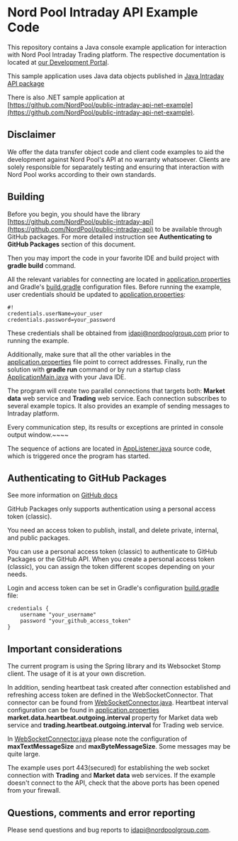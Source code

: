 # Nord Pool Intraday API Example Code #

This repository contains a Java console example application for interaction with Nord Pool Intraday Trading platform. The respective documentation is located at [our Development Portal](https://developers.nordpoolgroup.com/v1.0/docs/id-introduction). 

This sample application uses Java data objects published in [Java Intraday API package](https://maven.pkg.github.com/NordPool/public-intraday-api)

There is also .NET sample application at [https://github.com/NordPool/public-intraday-api-net-example](https://github.com/NordPool/public-intraday-api-net-example). 

## Disclaimer ##

We offer the data transfer object code and client code examples to aid the development against Nord Pool's API at no warranty whatsoever. Clients are solely responsible for separately testing and ensuring that interaction with Nord Pool works according to their own standards.

## Building ##

Before you begin, you should have the library [https://github.com/NordPool/public-intraday-api](https://github.com/NordPool/public-intraday-api) to be available through GitHub packages. 
For more detailed instruction see **Authenticating to GitHub Packages** section of this document.


Then you may import the code in your favorite IDE and build project with **gradle build** command.

All the relevant variables for connecting are located in [application.properties](src/main/resources/application.properties) and Gradle's [build.gradle](build.gradle) configuration files. 
Before running the example, user credentials should be updated to [application.properties](src/main/resources/application.properties):
```
#!
credentials.userName=your_user
credentials.password=your_password
```

These credentials shall be obtained from [idapi@nordpoolgroup.com](mailto:idapi@nordpoolgroup.com) prior to running the example.

Additionally, make sure that all the other variables in the [application.properties](src/main/resources/application.properties) file point to correct addresses.
Finally, run the solution with **gradle run** command or by run a startup class [ApplicationMain.java](src/main/java/nps/id/publicapi/java/client/ApplicationMain.java) with your Java IDE.

The program will create two parallel connections that targets both: **Market data** web service and **Trading** web service.
Each connection subscribes to several example topics. It also provides an example of sending messages to Intraday platform.

Every communication step, its results or exceptions are printed in console output window.~~~~

The sequence of actions are located in [AppListener.java](src/main/java/nps/id/publicapi/java/client/startup/AppListener.java) source code, which is triggered once the program has started.

## Authenticating to GitHub Packages ##

See more information on [GitHub docs](https://docs.github.com/en/packages/learn-github-packages/introduction-to-github-packages#authenticating-to-github-packages)

GitHub Packages only supports authentication using a personal access token (classic). 

You need an access token to publish, install, and delete private, internal, and public packages.

You can use a personal access token (classic) to authenticate to GitHub Packages or the GitHub API. When you create a personal access token (classic), you can assign the token different scopes depending on your needs. 

Login and access token can be set in Gradle's configuration [build.gradle](build.gradle) file:
```
credentials {
    username "your_username"
    password "your_github_access_token"
}
```

## Important considerations ##

The current program is using the Spring library and its Websocket Stomp client. The usage of it is at your own discretion. 

In addition, sending heartbeat task created after connection established and refreshing access token are  defined in the WebSocketConnector. That connector can be found from [WebSocketConnector.java](src/main/java/nps/id/publicapi/java/client/connection/WebSocketConnector.java).
Heartbeat interval configuration can be found in [application.properties](src/main/resources/application.properties) **market.data.heartbeat.outgoing.interval** property for Market data web service and **trading.heartbeat.outgoing.interval** for Trading web service.

In [WebSocketConnector.java](src/main/java/nps/id/publicapi/java/client/connection/WebSocketConnector.java) please note the configuration of **maxTextMessageSize** and **maxByteMessageSize**. 
Some messages may be quite large. 

The example uses port 443(secured) for establishing the web socket connection with **Trading** and **Market data** web services. 
If the example doesn't connect to the API, check that the above ports has been opened from your firewall.

## Questions, comments and error reporting ##

Please send questions and bug reports to [idapi@nordpoolgroup.com](mailto:idapi@nordpoolgroup.com).